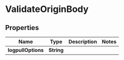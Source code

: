 # ValidateOriginBody

## Properties
Name | Type | Description | Notes
------------ | ------------- | ------------- | -------------
**logpullOptions** | **String** |  | 
